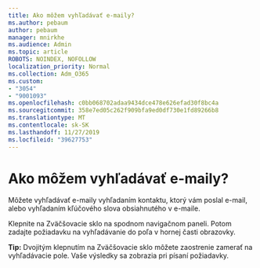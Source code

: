 ```yaml
---
title: Ako môžem vyhľadávať e-maily?
ms.author: pebaum
author: pebaum
manager: mnirkhe
ms.audience: Admin
ms.topic: article
ROBOTS: NOINDEX, NOFOLLOW
localization_priority: Normal
ms.collection: Adm_O365
ms.custom:
- "3054"
- "9001093"
ms.openlocfilehash: c0bb068702adaa9434dce478e626efad30f8bc4a
ms.sourcegitcommit: 358e7ed05c262f909bfa9ed0df730e1fd89266b8
ms.translationtype: MT
ms.contentlocale: sk-SK
ms.lasthandoff: 11/27/2019
ms.locfileid: "39627753"
---
```

# <a name="how-do-i-search-for-an-email"></a>Ako môžem vyhľadávať e-maily?

Môžete vyhľadávať e-maily vyhľadaním kontaktu, ktorý vám poslal e-mail, alebo vyhľadaním kľúčového slova obsiahnutého v e-maile.

Klepnite na Zväčšovacie sklo na spodnom navigačnom paneli. Potom zadajte požiadavku na vyhľadávanie do poľa v hornej časti obrazovky. 

**Tip:** Dvojitým klepnutím na Zväčšovacie sklo môžete zaostrenie zamerať na vyhľadávacie pole. Vaše výsledky sa zobrazia pri písaní požiadavky. 
